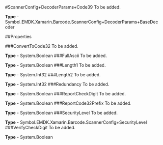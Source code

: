 #ScannerConfig+DecoderParams+Code39
To be added.

**Type** - Symbol.EMDK.Xamarin.Barcode.ScannerConfig+DecoderParams+BaseDecoder

##Properties

###ConvertToCode32
To be added.

**Type** - System.Boolean
###FullAscii
To be added.

**Type** - System.Boolean
###Length1
To be added.

**Type** - System.Int32
###Length2
To be added.

**Type** - System.Int32
###Redundancy
To be added.

**Type** - System.Boolean
###ReportCheckDigit
To be added.

**Type** - System.Boolean
###ReportCode32Prefix
To be added.

**Type** - System.Boolean
###SecurityLevel
To be added.

**Type** - Symbol.EMDK.Xamarin.Barcode.ScannerConfig+SecurityLevel
###VerifyCheckDigit
To be added.

**Type** - System.Boolean


